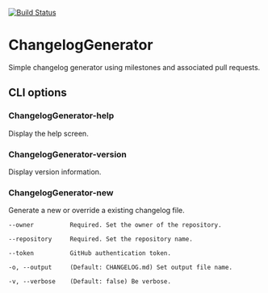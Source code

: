 [![Build Status](https://travis-ci.org/ManticSic/ChangelogGenerator.svg?branch=master)](https://travis-ci.org/ManticSic/ChangelogGenerator)

# ChangelogGenerator
Simple changelog generator using milestones and associated pull requests.

## CLI options

### ChangelogGenerator-help
Display the help screen.

### ChangelogGenerator-version
Display version information.

### ChangelogGenerator-new
Generate a new or override a existing changelog file.

```
--owner          Required. Set the owner of the repository.

--repository     Required. Set the repository name.

--token          GitHub authentication token.

-o, --output     (Default: CHANGELOG.md) Set output file name.

-v, --verbose    (Default: false) Be verbose.
```



